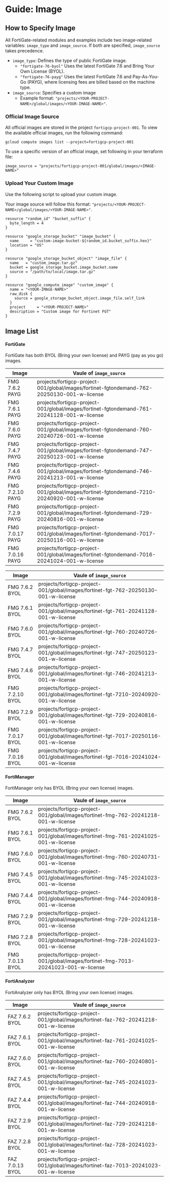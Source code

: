 # Guide: Image

## How to Specify Image

All FortiGate-related modules and examples include two image-related variables: `image_type` and `image_source`. If both are specified, `image_source` takes precedence.
- `image_type`: Defines the type of public FortiGate image.
  - `"fortigate-76-byol"` Uses the latest FortiGate 7.6 and Bring Your Own License (BYOL).
  - `"fortigate-76-payg"` Uses the latest FortiGate 7.6 and Pay-As-You-Go (PAYG), where licensing fees are billed based on the machine type.
- `image_source`: Specifies a custom image
  - Example format: `"projects/<YOUR-PROJECT-NAME>/global/images/<YOUR-IMAGE-NAME>"`. 

### Official Image Source

All official images are stored in the project `fortigcp-project-001`. To view the available official images, run the following command:

```
gcloud compute images list --project=fortigcp-project-001
```

To use a specific version of an official image, set following in your terraform file:
```
image_source = "projects/fortigcp-project-001/global/images/<IMAGE-NAME>"
```

### Upload Your Custom Image

Use the following script to upload your custom image.

Your image source will follow this format: `"projects/<YOUR-PROJECT-NAME>/global/images/<YOUR-IMAGE-NAME>"`.

```hcl
resource "random_id" "bucket_suffix" {
  byte_length = 4
}

resource "google_storage_bucket" "image_bucket" {
  name     = "custom-image-bucket-${random_id.bucket_suffix.hex}"
  location = "US"
}

resource "google_storage_bucket_object" "image_file" {
  name   = "custom_image.tar.gz"
  bucket = google_storage_bucket.image_bucket.name
  source = "/path/to/local/image.tar.gz"
}

resource "google_compute_image" "custom_image" {
  name = "<YOUR-IMAGE-NAME>"
  raw_disk {
    source = google_storage_bucket_object.image_file.self_link
  }
  project     = "<YOUR-PROJECT-NAME>"
  description = "Custom image for Fortinet FGT"
}
```

## Image List

#### FortiGate
FortiGate has both BYOL (Bring your own license) and PAYG (pay as you go) images.

| Image  | Vaule of `image_source`  |
|------|------|
| FMG 7.6.2 PAYG  | projects/fortigcp-project-001/global/images/fortinet-fgtondemand-762-20250130-001-w-license |
| FMG 7.6.1 PAYG  | projects/fortigcp-project-001/global/images/fortinet-fgtondemand-761-20241128-001-w-license |
| FMG 7.6.0 PAYG  | projects/fortigcp-project-001/global/images/fortinet-fgtondemand-760-20240726-001-w-license |
| FMG 7.4.7 PAYG  | projects/fortigcp-project-001/global/images/fortinet-fgtondemand-747-20250123-001-w-license |
| FMG 7.4.6 PAYG  | projects/fortigcp-project-001/global/images/fortinet-fgtondemand-746-20241213-001-w-license |
| FMG 7.2.10 PAYG  | projects/fortigcp-project-001/global/images/fortinet-fgtondemand-7210-20240920-001-w-license |
| FMG 7.2.9 PAYG  | projects/fortigcp-project-001/global/images/fortinet-fgtondemand-729-20240816-001-w-license |
| FMG 7.0.17 PAYG  | projects/fortigcp-project-001/global/images/fortinet-fgtondemand-7017-20250116-001-w-license |
| FMG 7.0.16 PAYG  | projects/fortigcp-project-001/global/images/fortinet-fgtondemand-7016-20241024-001-w-license |


| Image  | Vaule of `image_source`  |
|------|------|
| FMG 7.6.2 BYOL  | projects/fortigcp-project-001/global/images/fortinet-fgt-762-20250130-001-w-license |
| FMG 7.6.1 BYOL  | projects/fortigcp-project-001/global/images/fortinet-fgt-761-20241128-001-w-license |
| FMG 7.6.0 BYOL  | projects/fortigcp-project-001/global/images/fortinet-fgt-760-20240726-001-w-license |
| FMG 7.4.7 BYOL  | projects/fortigcp-project-001/global/images/fortinet-fgt-747-20250123-001-w-license |
| FMG 7.4.6 BYOL  | projects/fortigcp-project-001/global/images/fortinet-fgt-746-20241213-001-w-license |
| FMG 7.2.10 BYOL  | projects/fortigcp-project-001/global/images/fortinet-fgt-7210-20240920-001-w-license |
| FMG 7.2.9 BYOL  | projects/fortigcp-project-001/global/images/fortinet-fgt-729-20240816-001-w-license |
| FMG 7.0.17 BYOL  | projects/fortigcp-project-001/global/images/fortinet-fgt-7017-20250116-001-w-license |
| FMG 7.0.16 BYOL  | projects/fortigcp-project-001/global/images/fortinet-fgt-7016-20241024-001-w-license |


#### FortiManager

FortiManager only has BYOL (Bring your own license) images.

| Image  | Vaule of `image_source`  |
|------|------|
| FMG 7.6.2 BYOL  | projects/fortigcp-project-001/global/images/fortinet-fmg-762-20241218-001-w-license |
| FMG 7.6.1 BYOL  | projects/fortigcp-project-001/global/images/fortinet-fmg-761-20241025-001-w-license |
| FMG 7.6.0 BYOL  | projects/fortigcp-project-001/global/images/fortinet-fmg-760-20240731-001-w-license |
| FMG 7.4.5 BYOL  | projects/fortigcp-project-001/global/images/fortinet-fmg-745-20241023-001-w-license |
| FMG 7.4.4 BYOL  | projects/fortigcp-project-001/global/images/fortinet-fmg-744-20240918-001-w-license |
| FMG 7.2.9 BYOL  | projects/fortigcp-project-001/global/images/fortinet-fmg-729-20241218-001-w-license |
| FMG 7.2.8 BYOL  | projects/fortigcp-project-001/global/images/fortinet-fmg-728-20241023-001-w-license |
| FMG 7.0.13 BYOL  | projects/fortigcp-project-001/global/images/fortinet-fmg-7013-20241023-001-w-license |

#### FortiAnalyzer

FortiAnalyzer only has BYOL (Bring your own license) images.

| Image  | Vaule of `image_source`  |
|------|------|
| FAZ 7.6.2 BYOL  | projects/fortigcp-project-001/global/images/fortinet-faz-762-20241218-001-w-license |
| FAZ 7.6.1 BYOL  | projects/fortigcp-project-001/global/images/fortinet-faz-761-20241025-001-w-license |
| FAZ 7.6.0 BYOL  | projects/fortigcp-project-001/global/images/fortinet-faz-760-20240801-001-w-license |
| FAZ 7.4.5 BYOL  | projects/fortigcp-project-001/global/images/fortinet-faz-745-20241023-001-w-license |
| FAZ 7.4.4 BYOL  | projects/fortigcp-project-001/global/images/fortinet-faz-744-20240918-001-w-license |
| FAZ 7.2.9 BYOL  | projects/fortigcp-project-001/global/images/fortinet-faz-729-20241218-001-w-license |
| FAZ 7.2.8 BYOL  | projects/fortigcp-project-001/global/images/fortinet-faz-728-20241023-001-w-license |
| FAZ 7.0.13 BYOL  | projects/fortigcp-project-001/global/images/fortinet-faz-7013-20241023-001-w-license |
